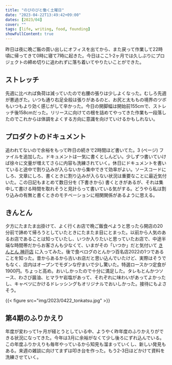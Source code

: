 ```yaml
---
title: "のびのびと働く土曜日"
date: "2023-04-22T13:49:42+09:00"
dates: [2023/04]
cover: ""
tags: [life, writing, food, founding]
showFullContent: true
---
```


昨日は夜に晩ご飯の買い出しにオフィスを出てから、また戻って作業して22時頃に帰ってきて0時に寝て7時に起きた。今日はここ1-2ヶ月では久しぶりにプロジェクトの締め切りに追われずに落ち着いてやりたいことができた。

## ストレッチ

先週に比べれば負荷は減っていたので右腰の張りは少しよくなった。むしろ先週が悪過ぎた。いつも通り右足全般は張りがあるのと、お尻と太ももの境界のツボもいつもより効く感じがして辛かった。今日の開脚幅は開始前155cmで、ストレッチ後158cmだった。リリースに向けての根を詰めてやってきた作業も一段落したのでこれからは体調をよくする方向に意識を向けていけるかもしれない。

## プロダクトのドキュメント

追われてないので余裕をもって昨日の続きで2時間ほど書いてた。3 (ページ) ファイルを追加した。ドキュメントは一気に書くとしんどい。少しずつ書いていけば徐々に文量が増えてさらに内容も洗練されていく。休日にドキュメントを書いていると途中で割り込みが入らないから集中できて効率がよい。ソースコードにしろ、文章にしろ、書くときに割り込みが入らない状況は重要なことに最近気付いた。この日記もまとめて数日分を (下書きから) 書くときがあるが、それは集中して書ける時間を取れそうと見計らって書いている気がする。どうやら私は割り込みの有無と書くときのモチベーションに相関関係があるように思える。

## きんとん

夕方にたまたま出掛けて、よく行くお店で晩ご飯食べようと思ったら開店の20分前で諦めて帰ろうとしていたときにたまたま目にとまった。以前から人気のあるお店であることは知っていたし、いつか入りたいと思っていたお店で、中途半端な時間帯だからお客さんも少なくて、いまがその「いつか」だと気付いて [きんとん 神戸店](https://tabelog.com/hyogo/A2801/A280101/28049009/) に入ってみた。後で食べログのとんかつ百名店2022の1つであることを知った。昔からあるから古いお店だと思い込んでいたけど、実際はそうでもなく、店内はオープンでモダンな佇まいで少し驚いた。特選ロースかつ定食が1900円。ちょっと高め。おいしかったので十分に満足した。タレもとんかつソース、わさび醤油、ヒマラヤ岩塩があって、それぞれに味わいがあってよかったし、キャベツにかけるドレッシングもオリジナルでおいしかった。接待にもよさそう。

{{< figure src="img/2023/0422_tonkatsu.jpg" >}}

## 第4期のふりかえり

年度が変わって1ヶ月が経とうとしている中、ようやく昨年度のふりかえりができる状況になってきた。今年は3月に余裕がなくて少し後ろにずれ込んでいる。この年度ふりかえりも毎年やっているから知見も溜まっていくし、新しい発見もある。来週の雑談に向けてまずは叩き台を作った。もう2-3日ほどかけて資料を洗練させていく。
